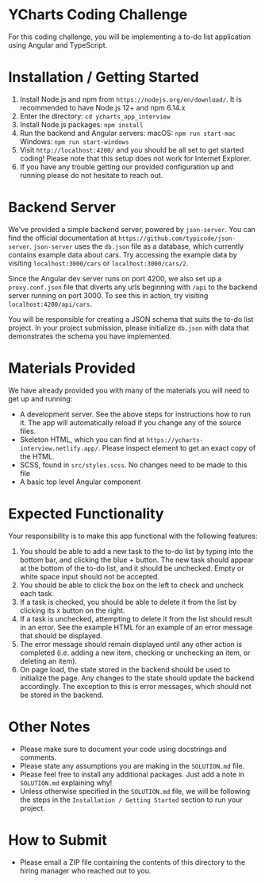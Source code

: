# YCharts Coding Challenge
For this coding challenge, you will be implementing a to-do list application using Angular and TypeScript. 


# Installation / Getting Started
1. Install Node.js and npm from `https://nodejs.org/en/download/`. It is recommended to have Node.js 12+ and npm 6.14.x
2. Enter the directory: `cd ycharts_app_interview`
3. Install Node.js packages: `npm install`
4. Run the backend and Angular servers:
       macOS: `npm run start-mac`
       Windows: `npm run start-windows`
5. Visit `http://localhost:4200/` and you should be all set to get started coding! Please note that this setup does
   not work for Internet Explorer.
6. If you have any trouble getting our provided configuration up and running please do not hesitate to reach out.

# Backend Server
We've provided a simple backend server, powered by `json-server`. You can find the official documentation at 
`https://github.com/typicode/json-server`. `json-server` uses the `db.json` file as a database, which currently contains 
example data about cars. Try accessing the example data by visiting `localhost:3000/cars` or `localhost:3000/cars/2`.

Since the Angular dev server runs on port 4200, we also set up a `proxy.conf.json` file that diverts any urls beginning
with `/api` to the backend server running on port 3000. To see this in action, try visiting `localhost:4200/api/cars`.

You will be responsible for creating a JSON schema that suits the to-do list project. In your project submission,
please initialize `db.json` with data that demonstrates the schema you have implemented.


# Materials Provided
We have already provided you with many of the materials you will need to get up and running:
 * A development server. See the above steps for instructions how to run it. The app will automatically reload 
    if you change any of the source files.
 * Skeleton HTML, which you can find at `https://ycharts-interview.netlify.app/`. Please inspect element to get an 
    exact copy of the HTML.
 * SCSS, found in `src/styles.scss`. No changes need to be made to this file
 * A basic top level Angular component


# Expected Functionality
Your responsibility is to make this app functional with the following features:
  1. You should be able to add a new task to the to-do list by typing into the bottom bar, and clicking the blue + 
     button. The new task should appear at the bottom of the to-do list, and it should be unchecked. 
     Empty or white space input should not be accepted.
  2. You should be able to click the box on the left to check and uncheck each task.
  3. If a task is checked, you should be able to delete it from the list by clicking its `X` button on the right.
  4. If a task is unchecked, attempting to delete it from the list should result in an error. 
     See the example HTML for an example of an error message that should be displayed.
  5. The error message should remain displayed until any other action is completed
     (i.e. adding a new item, checking or unchecking an item, or deleting an item).
  6. On page load, the state stored in the backend should be used to initialize the page. Any changes to the state
     should update the backend accordingly. The exception to this is error messages, which should not be stored in 
     the backend.


# Other Notes
 * Please make sure to document your code using docstrings and comments.
 * Please state any assumptions you are making in the `SOLUTION.md` file.
 * Please feel free to install any additional packages. Just add a note in `SOLUTION.md` explaining why!
 * Unless otherwise specified in the `SOLUTION.md` file, we will be following the steps in the 
     `Installation / Getting Started` section to run your project.

# How to Submit
 * Please email a ZIP file containing the contents of this directory to the hiring manager who reached out to you.
